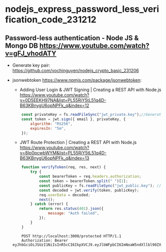 # nodejs_express_password_less_verification_code_231212

## Password-less authentication - Node JS & Mongo DB https://www.youtube.com/watch?v=gFJ_vhodATY

- Generate key pair: https://github.com/vochinguyen/nodejs_crypto_basic_231206

- jsonwebtoken https://www.npmjs.com/package/jsonwebtoken:

   + Adding User Login & JWT Signing | Creating a REST API with Node.js https://www.youtube.com/watch?v=0D5EEKH97NA&list=PL55RiY5tL51q4D-B63KBnygU6opNPFk_q&index=12
    ```javascript
        const privateKey = fs.readFileSync("jwt_private.key");//Generate key pair https://github.com/vochinguyen/nodejs_crypto_basic_231206
        const token = jwt.sign({ email }, privateKey, {
            algorithm: "RS256",
            expiresIn: "5m",
        });
    ```
   + JWT Route Protection | Creating a REST API with Node.js https://www.youtube.com/watch?v=8Ip0pcwbWYM&list=PL55RiY5tL51q4D-B63KBnygU6opNPFk_q&index=13
    ```javascript
        function verifyToken(req, res, next) {
            try {
                const bearerToken = req.headers.authorization;
                const token = bearerToken.split(" ")[1];
                const publicKey = fs.readFileSync("jwt_public.key"); //Generate key pair https://github.com/vochinguyen/nodejs_crypto_basic_231206
                const decoded = jwt.verify(token, publicKey);
                req.userData = decoded;
                next();
            } catch (error) {
                return res.status(401).json({
                    message: "Auth failed",
                });
            }
        }
    ```
    ```
        POST http://localhost:3000/protected HTTP/1.1
        Authorization: Bearer eyJhbGciOiJSUzI1NiIsInR5cCI6IkpXVCJ9.eyJlbWFpbCI6ImNoaW5ndXllbl90ZXN...

    ```
